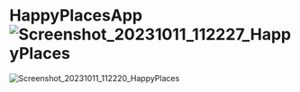 # HappyPlacesApp![Screenshot_20231011_112227_HappyPlaces](https://github.com/celenaaponce/HappyPlacesApp/assets/138083273/8be33519-a349-4e74-b823-b28aed6fc404)
![Screenshot_20231011_112220_HappyPlaces](https://github.com/celenaaponce/HappyPlacesApp/assets/138083273/da59119d-ebb5-438d-a9e4-310c0b191e56)

